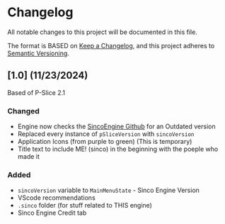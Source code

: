 # Changelog

All notable changes to this project will be documented in this file.

The format is BASED on [Keep a Changelog](https://keepachangelog.com/en/1.1.0/),
and this project adheres to [Semantic Versioning](https://semver.org/spec/v2.0.0.html).

## [1.0] (11/23/2024)
Based of P-Slice 2.1
### Changed
- Engine now checks the [SincoEngine Github](https://github.com/sphis-Sinco/SincoEngine) for an Outdated version
- Replaced every instance of `pSliceVersion` with `sincoVersion`
- Application Icons (from purple to green) (This is temporary)
- Title text to include ME! (sinco) in the beginning with the poeple who made it
### Added
- `sincoVersion` variable to `MainMenuState` - Sinco Engine Version
- VScode recommendations
- `.sinco` folder (for stuff related to THIS engine)
- Sinco Engine Credit tab